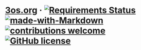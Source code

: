 # [3os.org](https://3os.org/) &middot; [![Requirements Status](https://requires.io/github/fire1ce/3os.org/requirements.svg?branch=gh-pages)](https://requires.io/github/fire1ce/3os.org/requirements/?branch=gh-pages) [![made-with-Markdown](https://img.shields.io/badge/Made%20with-Markdown-1f425f.svg)](http://commonmark.org) [![contributions welcome](https://img.shields.io/badge/contributions-welcome-brightgreen.svg?style=flat)](https://github.com/dwyl/esta/issues) [![GitHub license](https://img.shields.io/github/license/Naereen/StrapDown.js.svg)](https://github.com/Naereen/StrapDown.js/blob/master/LICENSE)

